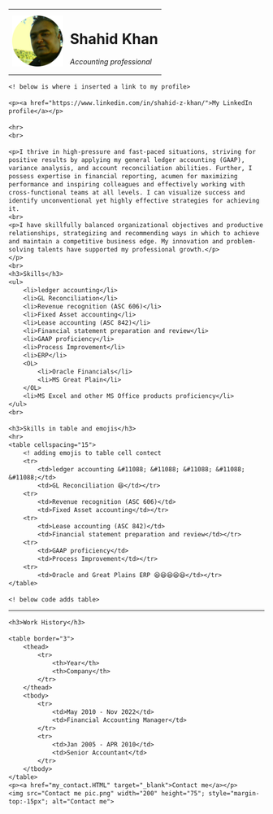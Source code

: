 
<html lang="en">

<head>
    <meta charset="UTF-8">
    <title>Shahid's personal Site</title>
</head>

<body>
    <table cellspacing="20">
        <tr>
            <td><img src="Image SK-modified.png" width="100" height="100" alt="Shahid Khan profile"></td>
            <td>
            <h1>Shahid Khan</h1>
            <p><em>Accounting professional</em></p></td>
        </tr>
    </table>

    <! below is where i inserted a link to my profile>

    <p><a href="https://www.linkedin.com/in/shahid-z-khan/">My LinkedIn profile</a></p>
    
    <hr>
    <br>

    <p>I thrive in high-pressure and fast-paced situations, striving for positive results by applying my general ledger accounting (GAAP), variance analysis, and account reconciliation abilities. Further, I possess expertise in financial reporting, acumen for maximizing performance and inspiring colleagues and effectively working with cross-functional teams at all levels. I can visualize success and identify unconventional yet highly effective strategies for achieving it.
    <br>
    <p>I have skillfully balanced organizational objectives and productive relationships, strategizing and recommending ways in which to achieve and maintain a competitive business edge. My innovation and problem-solving talents have supported my professional growth.</p>
    </p>
    <br>
    <h3>Skills</h3>
    <ul>
        <li>ledger accounting</li>
        <li>GL Reconciliation</li>
        <li>Revenue recognition (ASC 606)</li>
        <li>Fixed Asset accounting</li>
        <li>Lease accounting (ASC 842)</li>
        <li>Financial statement preparation and review</li>
        <li>GAAP proficiency</li>
        <li>Process Improvement</li>
        <li>ERP</li>
        <OL>
            <li>Oracle Financials</li>
            <li>MS Great Plain</li>
        </OL>
        <li>MS Excel and other MS Office products proficiency</li>
    </ul>
    <br>

    <h3>Skills in table and emojis</h3>
    <hr>
    <table cellspacing="15">
        <! adding emojis to table cell contect
        <tr>
            <td>ledger accounting &#11088; &#11088; &#11088; &#11088; &#11088;</td>
            <td>GL Reconciliation 😆</td></tr>
        <tr>
            <td>Revenue recognition (ASC 606)</td>
            <td>Fixed Asset accounting</td></tr>
        <tr>
            <td>Lease accounting (ASC 842)</td>
            <td>Financial statement preparation and review</td></tr>
        <tr>
            <td>GAAP proficiency</td>
            <td>Process Improvement</td></tr>
        <tr>
            <td>Oracle and Great Plains ERP 😆😆😆😆😆</td></tr>
    </table>

    <! below code adds table>
<hr>

    <h3>Work History</h3>
    
    <table border="3">
        <thead>
            <tr>
                <th>Year</th>
                <th>Company</th>
            </tr>
        </thead>
        <tbody>
            <tr>
                <td>May 2010 - Nov 2022</td>
                <td>Financial Accounting Manager</td>
            </tr>
            <tr>
                <td>Jan 2005 - APR 2010</td>
                <td>Senior Accountant</td>
            </tr>
        </tbody>
    </table>
    <p><a href="my_contact.HTML" target="_blank">Contact me</a></p>
    <img src="Contact me pic.png" width="200" height="75"; style="margin-top:-15px"; alt="Contact me">
</body>
</html>
